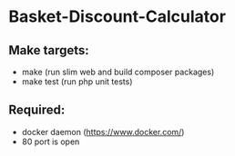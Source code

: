 # Basket-Discount-Calculator

## Make targets:
- make (run slim web and build composer packages)
- make test (run php unit tests)

## Required:
- docker daemon (https://www.docker.com/)
- 80 port is open
